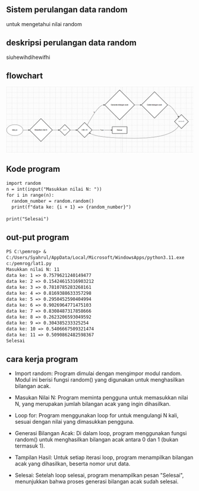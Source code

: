 ## Sistem perulangan data random
untuk mengetahui nilai random 


## deskripsi perulangan data random
siuhewihdihewifhi


## flowchart
![flowchart](/flowchart1.png)


## Kode program
```
import random
n = int(input("Masukkan nilai N: "))
for i in range(n):
  random_number = random.random()
  print(f"data ke: {i + 1} => {random_number}")

print("Selesai")
```


## out-put program
```
PS C:\pemrog> & C:/Users/Syahrul/AppData/Local/Microsoft/WindowsApps/python3.11.exe c:/pemrog/lat1.py
Masukkan nilai N: 11
data ke: 1 => 0.7579621240149477
data ke: 2 => 0.15424615316903212
data ke: 3 => 0.7810785283268161
data ke: 4 => 0.8169388633357298
data ke: 5 => 0.2950452590404994
data ke: 6 => 0.9026964771475103
data ke: 7 => 0.8308487317858666
data ke: 8 => 0.2623206593049592
data ke: 9 => 0.304385233325254
data ke: 10 => 0.5406667509321474
data ke: 11 => 0.5090862482598367
Selesai
```


## cara kerja program
- Import random: Program dimulai dengan mengimpor modul random. Modul ini berisi fungsi random() yang digunakan untuk menghasilkan bilangan acak.

- Masukan Nilai N: Program meminta pengguna untuk memasukkan nilai N, yang merupakan jumlah bilangan acak yang ingin dihasilkan.

- Loop for: Program menggunakan loop for untuk mengulangi N kali, sesuai dengan nilai yang dimasukkan pengguna.

- Generasi Bilangan Acak: Di dalam loop, program menggunakan fungsi random() untuk menghasilkan bilangan acak antara 0 dan 1 (bukan termasuk 1).

- Tampilan Hasil: Untuk setiap iterasi loop, program menampilkan bilangan acak yang dihasilkan, beserta nomor urut data.

- Selesai: Setelah loop selesai, program menampilkan pesan "Selesai", menunjukkan bahwa proses generasi bilangan acak sudah selesai.

